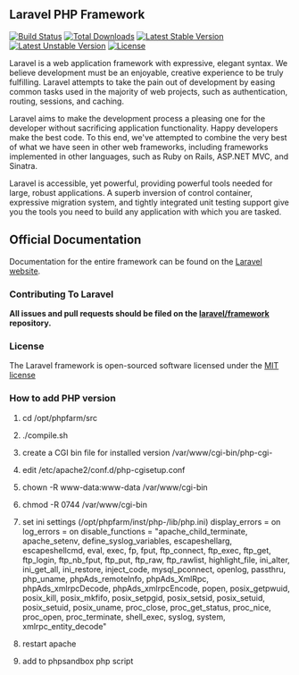 ## Laravel PHP Framework

[![Build Status](https://travis-ci.org/laravel/framework.svg)](https://travis-ci.org/laravel/framework)
[![Total Downloads](https://poser.pugx.org/laravel/framework/downloads.svg)](https://packagist.org/packages/laravel/framework)
[![Latest Stable Version](https://poser.pugx.org/laravel/framework/v/stable.svg)](https://packagist.org/packages/laravel/framework)
[![Latest Unstable Version](https://poser.pugx.org/laravel/framework/v/unstable.svg)](https://packagist.org/packages/laravel/framework)
[![License](https://poser.pugx.org/laravel/framework/license.svg)](https://packagist.org/packages/laravel/framework)

Laravel is a web application framework with expressive, elegant syntax. We believe development must be an enjoyable, creative experience to be truly fulfilling. Laravel attempts to take the pain out of development by easing common tasks used in the majority of web projects, such as authentication, routing, sessions, and caching.

Laravel aims to make the development process a pleasing one for the developer without sacrificing application functionality. Happy developers make the best code. To this end, we've attempted to combine the very best of what we have seen in other web frameworks, including frameworks implemented in other languages, such as Ruby on Rails, ASP.NET MVC, and Sinatra.

Laravel is accessible, yet powerful, providing powerful tools needed for large, robust applications. A superb inversion of control container, expressive migration system, and tightly integrated unit testing support give you the tools you need to build any application with which you are tasked.

## Official Documentation

Documentation for the entire framework can be found on the [Laravel website](http://laravel.com/docs).

### Contributing To Laravel

**All issues and pull requests should be filed on the [laravel/framework](http://github.com/laravel/framework) repository.**

### License

The Laravel framework is open-sourced software licensed under the [MIT license](http://opensource.org/licenses/MIT)


### How to add PHP version

1. cd /opt/phpfarm/src
2. ./compile.sh <version>
3. create a CGI bin file for installed version /var/www/cgi-bin/php-cgi-<version>
4. edit /etc/apache2/conf.d/php-cgisetup.conf
5. chown -R www-data:www-data /var/www/cgi-bin
6. chmod -R 0744 /var/www/cgi-bin
7. set ini settings (/opt/phpfarm/inst/php-<version>/lib/php.ini) 
display_errors = on 
log_errors = on
disable_functions = "apache_child_terminate, apache_setenv, define_syslog_variables, escapeshellarg, escapeshellcmd, eval, exec, fp, fput, ftp_connect, ftp_exec, ftp_get, ftp_login, ftp_nb_fput, ftp_put, ftp_raw, ftp_rawlist, highlight_file, ini_alter, ini_get_all, ini_restore, inject_code, mysql_pconnect, openlog, passthru, php_uname, phpAds_remoteInfo, phpAds_XmlRpc, phpAds_xmlrpcDecode, phpAds_xmlrpcEncode, popen, posix_getpwuid, posix_kill, posix_mkfifo, posix_setpgid, posix_setsid, posix_setuid, posix_setuid, posix_uname, proc_close, proc_get_status, proc_nice, proc_open, proc_terminate, shell_exec, syslog, system, xmlrpc_entity_decode"

8. restart apache

9. add to phpsandbox php script
